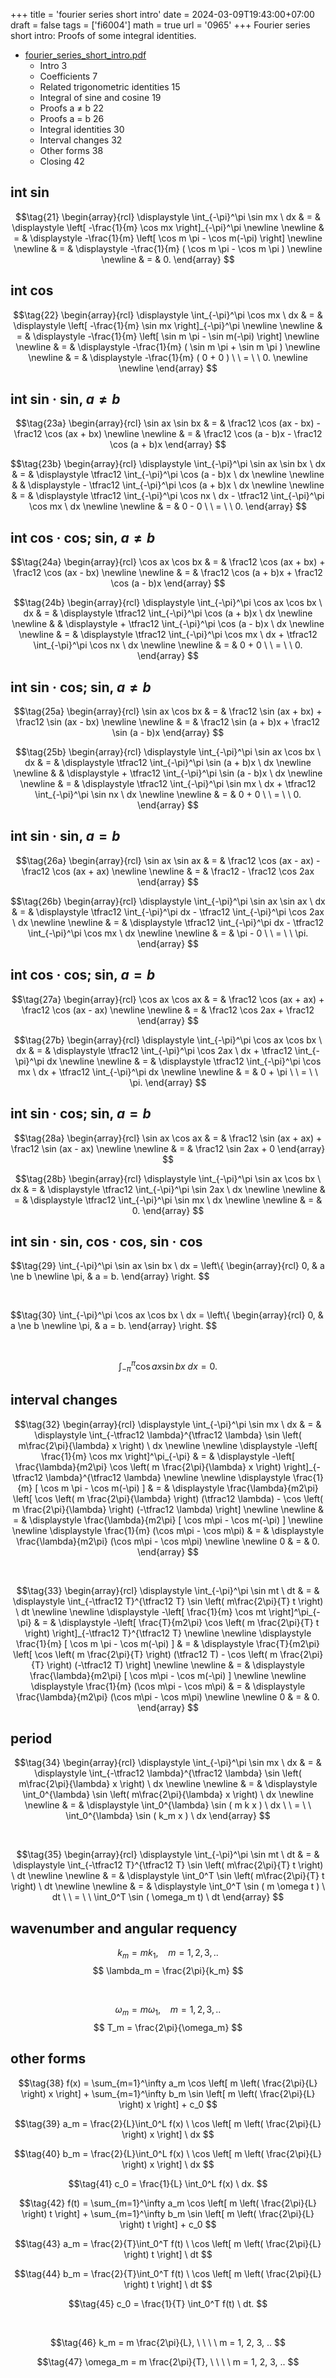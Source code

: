 +++
title = 'fourier series short intro'
date = 2024-03-09T19:43:00+07:00
draft = false
tags = ['fi6004']
math = true
url = '0965'
+++
Fourier series short intro: Proofs of some integral identities.
<!--more-->

+ [fourier_series_short_intro.pdf](https://osf.io/eupys)
  - Intro 3
  - Coefficients 7
  - Related trigonometric identities 15
  - Integral of sine and cosine 19
  - Proofs a ≠ b 22
  - Proofs a = b 26
  - Integral identities 30
  - Interval changes 32
  - Other forms 38
  - Closing 42


## int sin
$$\tag{21}
\begin{array}{rcl}
\displaystyle \int_{-\pi}^\pi \sin mx \ dx & = & \displaystyle \left[ -\frac{1}{m} \cos mx \right]_{-\pi}^\pi
\newline \newline
& = & \displaystyle -\frac{1}{m} \left[ \cos m \pi - \cos m(-\pi) \right]
\newline \newline
& = & \displaystyle -\frac{1}{m} ( \cos m \pi - \cos m \pi )
\newline \newline
& = & 0.
\end{array}
$$


## int cos
$$\tag{22}
\begin{array}{rcl}
\displaystyle \int_{-\pi}^\pi \cos mx \ dx & = & \displaystyle \left[ -\frac{1}{m} \sin mx \right]_{-\pi}^\pi
\newline \newline
& = & \displaystyle -\frac{1}{m} \left[ \sin m \pi - \sin m(-\pi) \right]
\newline \newline
& = & \displaystyle -\frac{1}{m} ( \sin m \pi + \sin m \pi )
\newline \newline
& = & \displaystyle -\frac{1}{m} ( 0 + 0 ) \ \ = \ \ 0.
\newline \newline
\end{array}
$$


## int sin &middot; sin, $a \ne b$
$$\tag{23a}
\begin{array}{rcl}
\sin ax \sin bx & = & \frac12 \cos (ax - bx) - \frac12 \cos (ax + bx)
\newline \newline
& = & \frac12 \cos (a - b)x - \frac12 \cos (a + b)x
\end{array}
$$

$$\tag{23b}
\begin{array}{rcl}
\displaystyle \int_{-\pi}^\pi \sin ax \sin bx \ dx & = & \displaystyle \tfrac12 \int_{-\pi}^\pi \cos (a - b)x \ dx
\newline \newline
& & \displaystyle - \tfrac12 \int_{-\pi}^\pi \cos (a + b)x \ dx
\newline \newline
& = & \displaystyle \tfrac12 \int_{-\pi}^\pi \cos nx \ dx - \tfrac12 \int_{-\pi}^\pi \cos mx \ dx
\newline \newline
& = & 0 - 0 \ \ = \ \ 0.
\end{array}
$$


## int cos &middot; cos; sin, $a \ne b$
$$\tag{24a}
\begin{array}{rcl}
\cos ax \cos bx & = & \frac12 \cos (ax + bx) + \frac12 \cos (ax - bx)
\newline \newline
& = & \frac12 \cos (a + b)x + \frac12 \cos (a - b)x
\end{array}
$$

$$\tag{24b}
\begin{array}{rcl}
\displaystyle \int_{-\pi}^\pi \cos ax \cos bx \ dx & = & \displaystyle \tfrac12 \int_{-\pi}^\pi \cos (a + b)x \ dx
\newline \newline
& & \displaystyle + \tfrac12 \int_{-\pi}^\pi \cos (a - b)x \ dx
\newline \newline
& = & \displaystyle \tfrac12 \int_{-\pi}^\pi \cos mx \ dx + \tfrac12 \int_{-\pi}^\pi \cos nx \ dx
\newline \newline
& = & 0 + 0 \ \ = \ \ 0.
\end{array}
$$


## int sin &middot; cos; sin, $a \ne b$
$$\tag{25a}
\begin{array}{rcl}
\sin ax \cos bx & = & \frac12 \sin (ax + bx) + \frac12 \sin (ax - bx)
\newline \newline
& = & \frac12 \sin (a + b)x + \frac12 \sin (a - b)x
\end{array}
$$

$$\tag{25b}
\begin{array}{rcl}
\displaystyle \int_{-\pi}^\pi \sin ax \cos bx \ dx & = & \displaystyle \tfrac12 \int_{-\pi}^\pi \sin (a + b)x \ dx
\newline \newline
& & \displaystyle + \tfrac12 \int_{-\pi}^\pi \sin (a - b)x \ dx
\newline \newline
& = & \displaystyle \tfrac12 \int_{-\pi}^\pi \sin mx \ dx + \tfrac12 \int_{-\pi}^\pi \sin nx \ dx
\newline \newline
& = & 0 + 0 \ \ = \ \ 0.
\end{array}
$$


## int sin &middot; sin, $a = b$
$$\tag{26a}
\begin{array}{rcl}
\sin ax \sin ax & = & \frac12 \cos (ax - ax) - \frac12 \cos (ax + ax)
\newline \newline
& = & \frac12 - \frac12 \cos 2ax
\end{array}
$$

$$\tag{26b}
\begin{array}{rcl}
\displaystyle \int_{-\pi}^\pi \sin ax \sin ax \ dx & = & \displaystyle \tfrac12 \int_{-\pi}^\pi dx - \tfrac12 \int_{-\pi}^\pi \cos 2ax \ dx
\newline \newline
& = & \displaystyle \tfrac12 \int_{-\pi}^\pi dx - \tfrac12 \int_{-\pi}^\pi \cos mx \ dx
\newline \newline
& = & \pi - 0 \ \ = \ \ \pi.
\end{array}
$$


## int cos &middot; cos; sin, $a = b$
$$\tag{27a}
\begin{array}{rcl}
\cos ax \cos ax & = & \frac12 \cos (ax + ax) + \frac12 \cos (ax - ax)
\newline \newline
& = & \frac12 \cos 2ax + \frac12
\end{array}
$$

$$\tag{27b}
\begin{array}{rcl}
\displaystyle \int_{-\pi}^\pi \cos ax \cos bx \ dx & = & \displaystyle \tfrac12 \int_{-\pi}^\pi \cos 2ax \ dx + \tfrac12 \int_{-\pi}^\pi dx
\newline \newline
& = & \displaystyle \tfrac12 \int_{-\pi}^\pi \cos mx \ dx + \tfrac12 \int_{-\pi}^\pi dx
\newline \newline
& = & 0 + \pi \ \ = \ \ \pi.
\end{array}
$$


## int sin &middot; cos; sin, $a = b$
$$\tag{28a}
\begin{array}{rcl}
\sin ax \cos ax & = & \frac12 \sin (ax + ax) + \frac12 \sin (ax - ax)
\newline \newline
& = & \frac12 \sin 2ax + 0
\end{array}
$$

$$\tag{28b}
\begin{array}{rcl}
\displaystyle \int_{-\pi}^\pi \sin ax \cos bx \ dx & = & \displaystyle \tfrac12 \int_{-\pi}^\pi \sin 2ax \ dx
\newline \newline
& = & \displaystyle \tfrac12 \int_{-\pi}^\pi \sin mx \ dx
\newline \newline
& = & 0.
\end{array}
$$


## int sin &middot; sin, cos &middot; cos,  sin &middot; cos
$$\tag{29}
\int_{-\pi}^\pi \sin ax \sin bx \ dx = \left\\{
\begin{array}{rcl}
0, & a \ne b \newline
\pi, & a = b.
\end{array}
\right.
$$

&nbsp;

$$\tag{30}
\int_{-\pi}^\pi \cos ax \cos bx \ dx = \left\\{
\begin{array}{rcl}
0, & a \ne b \newline
\pi, & a = b.
\end{array}
\right.
$$

&nbsp;

$$\tag{31}
\int_{-\pi}^\pi \cos ax \sin bx \ dx = 0.
$$


## interval changes
$$\tag{32}
\begin{array}{rcl}
\displaystyle \int_{-\pi}^\pi \sin mx \ dx & = & \displaystyle \int_{-\tfrac12 \lambda}^{\tfrac12 \lambda} \sin \left( m\frac{2\pi}{\lambda} x \right) \ dx
\newline \newline
\displaystyle -\left[ \frac{1}{m} \cos mx \right]^\pi_{-\pi}  & = & \displaystyle  -\left[ \frac{\lambda}{m2\pi} \cos \left( m \frac{2\pi}{\lambda} x \right) \right]_{-\tfrac12 \lambda}^{\tfrac12 \lambda}
\newline \newline
\displaystyle \frac{1}{m} [ \cos m \pi - \cos m(-\pi) ] & = & \displaystyle \frac{\lambda}{m2\pi} \left[ \cos \left( m \frac{2\pi}{\lambda} \right) (\tfrac12 \lambda) - \cos \left( m \frac{2\pi}{\lambda} \right) (-\tfrac12 \lambda) \right]
\newline \newline
& = & \displaystyle \frac{\lambda}{m2\pi} [ \cos m\pi - \cos m(-\pi) ]
\newline \newline
\displaystyle \frac{1}{m} (\cos m\pi - \cos m\pi) & = & \displaystyle \frac{\lambda}{m2\pi} (\cos m\pi - \cos m\pi)
\newline \newline
0 & = & 0.
\end{array}
$$

&nbsp;

$$\tag{33}
\begin{array}{rcl}
\displaystyle \int_{-\pi}^\pi \sin mt \ dt & = & \displaystyle \int_{-\tfrac12 T}^{\tfrac12 T} \sin \left( m\frac{2\pi}{T} t \right) \ dt
\newline \newline
\displaystyle -\left[ \frac{1}{m} \cos mt \right]^\pi_{-\pi}  & = & \displaystyle -\left[ \frac{T}{m2\pi} \cos \left( m \frac{2\pi}{T} t \right) \right]_{-\tfrac12 T}^{\tfrac12 T}
\newline \newline
\displaystyle \frac{1}{m} [ \cos m \pi - \cos m(-\pi) ] & = & \displaystyle \frac{T}{m2\pi} \left[ \cos \left( m \frac{2\pi}{T} \right) (\tfrac12 T) - \cos \left( m \frac{2\pi}{T} \right) (-\tfrac12 T) \right]
\newline \newline
& = & \displaystyle \frac{\lambda}{m2\pi} [ \cos m\pi - \cos m(-\pi) ]
\newline \newline
\displaystyle \frac{1}{m} (\cos m\pi - \cos m\pi) & = & \displaystyle \frac{\lambda}{m2\pi} (\cos m\pi - \cos m\pi)
\newline \newline
0 & = & 0.
\end{array}
$$


## period
$$\tag{34}
\begin{array}{rcl}
\displaystyle \int_{-\pi}^\pi \sin mx \ dx & = & \displaystyle \int_{-\tfrac12 \lambda}^{\tfrac12 \lambda} \sin \left( m\frac{2\pi}{\lambda} x \right) \ dx
\newline \newline
& = & \displaystyle \int_0^{\lambda} \sin \left( m\frac{2\pi}{\lambda} x \right) \ dx
\newline \newline
& = & \displaystyle \int_0^{\lambda} \sin ( m k x ) \ dx \ \ = \ \  \int_0^{\lambda} \sin ( k_m x ) \ dx
\end{array}
$$

&nbsp;

$$\tag{35}
\begin{array}{rcl}
\displaystyle \int_{-\pi}^\pi \sin mt \ dt & = & \displaystyle \int_{-\tfrac12 T}^{\tfrac12 T} \sin \left( m\frac{2\pi}{T} t \right) \ dt
\newline \newline
& = & \displaystyle \int_0^T \sin \left( m\frac{2\pi}{T} t \right) \ dt
\newline \newline
& = & \displaystyle \int_0^T \sin ( m \omega t ) \ dt \ \ = \ \ \int_0^T \sin ( \omega_m t) \ dt
\end{array}
$$


## wavenumber and angular requency
$$\tag{36}
k_m = m k_1, \ \ \ \ m = 1, 2, 3, ..
$$
$$
\lambda_m = \frac{2\pi}{k_m}
$$

&nbsp;

$$\tag{37}
\omega_m = m \omega_1,  \ \ \ \ m = 1, 2, 3, ..
$$
$$
T_m = \frac{2\pi}{\omega_m}
$$


## other forms
$$\tag{38}
f(x) = \sum_{m=1}^\infty a_m \cos \left[ m \left( \frac{2\pi}{L} \right) x \right] + \sum_{m=1}^\infty b_m \sin \left[ m \left( \frac{2\pi}{L} \right) x \right] + c_0
$$

$$\tag{39}
a_m = \frac{2}{L}\int_0^L f(x) \ \cos \left[ m \left( \frac{2\pi}{L} \right) x \right] \ dx
$$

$$\tag{40}
b_m = \frac{2}{L}\int_0^L f(x) \ \cos \left[ m \left( \frac{2\pi}{L} \right) x \right] \ dx
$$

$$\tag{41}
c_0 = \frac{1}{L} \int_0^L f(x) \ dx.
$$


$$\tag{42}
f(t) = \sum_{m=1}^\infty a_m \cos \left[ m \left( \frac{2\pi}{L} \right) t \right] + \sum_{m=1}^\infty b_m \sin \left[ m \left( \frac{2\pi}{L} \right) t \right] + c_0
$$

$$\tag{43}
a_m = \frac{2}{T}\int_0^T f(t) \ \cos \left[ m \left( \frac{2\pi}{L} \right) t \right] \ dt
$$

$$\tag{44}
b_m = \frac{2}{T}\int_0^T f(t) \ \cos \left[ m \left( \frac{2\pi}{L} \right) t \right] \ dt
$$

$$\tag{45}
c_0 = \frac{1}{T} \int_0^T f(t) \ dt.
$$

&nbsp;

$$\tag{46}
k_m = m \frac{2\pi}{L}, \ \ \ \ m = 1, 2, 3, ..
$$

$$\tag{47}
\omega_m = m \frac{2\pi}{T}, \ \ \ \ m = 1, 2, 3, ..
$$

